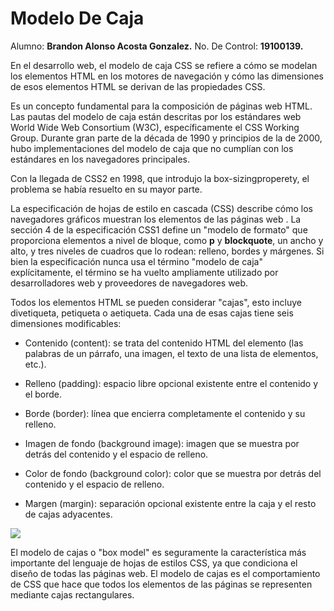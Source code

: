 # Modelo De Caja  #

Alumno: **Brandon Alonso Acosta Gonzalez.**
No. De Control: **19100139.**

 En el desarrollo web, el modelo de caja CSS se refiere a cómo se modelan los elementos HTML en los motores de navegación y cómo las dimensiones de esos elementos HTML se derivan de las propiedades CSS. 

Es un concepto fundamental para la composición de páginas web HTML. Las pautas del modelo de caja están descritas por los estándares web World Wide Web Consortium (W3C), específicamente el CSS Working Group. Durante gran parte de la década de 1990 y principios de la de 2000, hubo implementaciones del modelo de caja que no cumplían con los estándares en los navegadores principales. 

Con la llegada de CSS2 en 1998, que introdujo la box-sizingproperety, el problema se había resuelto en su mayor parte.

La especificación de hojas de estilo en cascada (CSS) describe cómo los navegadores gráficos muestran los elementos de las páginas web . La sección 4 de la especificación CSS1 define un "modelo de formato" que proporciona elementos a nivel de bloque, como **p** y **blockquote**, un ancho y alto, y tres niveles de cuadros que lo rodean: relleno, bordes y márgenes. Si bien la especificación nunca usa el término "modelo de caja" explícitamente, el término se ha vuelto ampliamente utilizado por desarrolladores web y proveedores de navegadores web.

Todos los elementos HTML se pueden considerar "cajas", esto incluye divetiqueta, petiqueta o aetiqueta. Cada una de esas cajas tiene seis dimensiones modificables:

- Contenido (content): se trata del contenido HTML del elemento (las palabras de un párrafo, una imagen, el texto de una lista de elementos, etc.).

- Relleno (padding): espacio libre opcional existente entre el contenido y el borde.

- Borde (border): línea que encierra completamente el contenido y su relleno.

- Imagen de fondo (background image): imagen que se muestra por detrás del contenido y el espacio de relleno.

- Color de fondo (background color): color que se muestra por detrás del contenido y el espacio de relleno.

- Margen (margin): separación opcional existente entre la caja y el resto de cajas adyacentes.

<img src ="https://upload.wikimedia.org/wikipedia/commons/thumb/6/64/W3C_and_Internet_Explorer_box_models.svg/300px-W3C_and_Internet_Explorer_box_models.svg.png">

El modelo de cajas o "box model" es seguramente la característica más importante del lenguaje de hojas de estilos CSS, ya que condiciona el diseño de todas las páginas web. El modelo de cajas es el comportamiento de CSS que hace que todos los elementos de las páginas se representen mediante cajas rectangulares.